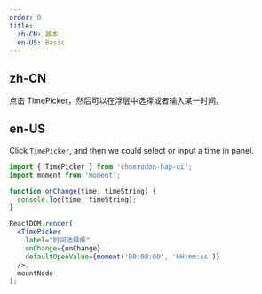 ```yaml
---
order: 0
title:
  zh-CN: 基本
  en-US: Basic
---
```


## zh-CN

点击 TimePicker，然后可以在浮层中选择或者输入某一时间。

## en-US

Click `TimePicker`, and then we could select or input a time in panel.

````jsx
import { TimePicker } from 'choerodon-hap-ui';
import moment from 'moment';

function onChange(time, timeString) {
  console.log(time, timeString);
}

ReactDOM.render(
  <TimePicker
    label="时间选择框"
    onChange={onChange}
    defaultOpenValue={moment('00:00:00', 'HH:mm:ss')}
  />,
  mountNode
);
````
